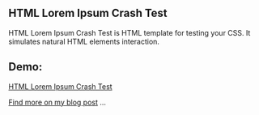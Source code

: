 HTML Lorem Ipsum Crash Test
-----
HTML Lorem Ipsum Crash Test is HTML template for testing your CSS. It simulates natural HTML elements interaction.

Demo:
-----

[HTML Lorem Ipsum Crash Test](HTML-Lorem-Ipsum-Crash-Test.html) 



[Find more on my blog post](http://www.vcarrer.com/2011/06/html-lorem-ipsum-crash-test.html) ...
